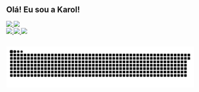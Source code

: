 ## Olá! Eu sou a Karol!

<div>
  <a href="https://github.com/Karolvaz">
    
  <img height="160em" src="https://github-readme-stats.vercel.app/api?username=Karolvaz&show_icons=true&theme=dracula" />
  <img height="160em" src="https://github-readme-stats.vercel.app/api/top-langs/?username=Karolvaz&layout=compact&langs_count=16&theme=dracula" />
</div>
  
<div>
  <a href="https://www.linkedin.com/in/karolinelemesvaz/" target="_blank">
    <img src="https://img.shields.io/badge/LinkedIn-0077B5?style=for-the-badge&logo=linkedin&logoColor=white" target="_blank">
  </a>
  <a href="mailto:karolinelemesvaz@gmail.com target="_blank">
    <img src="https://img.shields.io/badge/Gmail-D14836?style=for-the-badge&logo=gmail&logoColor=white" target="_blank">
  </a>
  <a href="https://www.instagram.com/karol_vaaz/" target="_blank">
    <img src="https://img.shields.io/badge/Instagram-E4405F?style=for-the-badge&logo=instagram&logoColor=white" target="_blank">
  </a>
</div>
 
<br />

![Snake animation](https://github.com/Karolvaz/Karolvaz/blob/output/github-contribution-grid-snake.svg)
